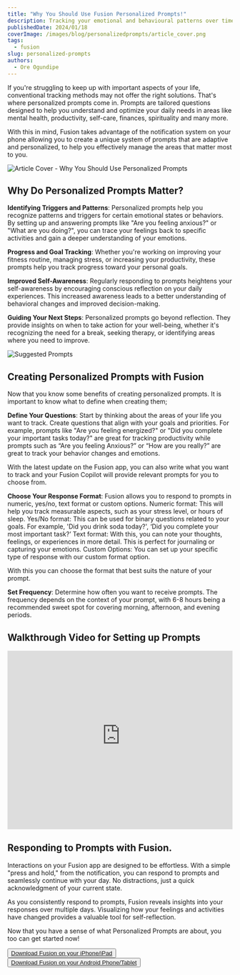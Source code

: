 ```yaml
---
title: "Why You Should Use Fusion Personalized Prompts!"
description: Tracking your emotional and behavioural patterns over time
publishedDate: 2024/01/18
coverImage: /images/blog/personalizedprompts/article_cover.png
tags:
  - fusion
slug: personalized-prompts
authors:
  - Ore Ogundipe
---
```


If you're struggling to keep up with important aspects of your life, conventional tracking methods may not offer the right solutions. That's where personalized prompts come in. Prompts are tailored questions designed to help you understand and optimize your daily needs in areas like mental health, productivity, self-care, finances, spirituality and many more.

With this in mind, Fusion takes advantage of the notification system on your phone allowing you to create a unique system of prompts that are adaptive and personalized, to help you effectively manage the areas that matter most to you.

![Article Cover - Why You Should Use Personalized Prompts](/images/blog/personalizedprompts/article_cover.png)

## Why Do Personalized Prompts Matter?

**Identifying Triggers and Patterns**: Personalized prompts help you recognize patterns and triggers for certain emotional states or behaviors. By setting up and answering prompts like "Are you feeling anxious?" or "What are you doing?", you can trace your feelings back to specific activities and gain a deeper understanding of your emotions.

**Progress and Goal Tracking**: Whether you're working on improving your fitness routine, managing stress, or increasing your productivity, these prompts help you track progress toward your personal goals.

**Improved Self-Awareness**: Regularly responding to prompts heightens your self-awareness by encouraging conscious reflection on your daily experiences. This increased awareness leads to a better understanding of behavioral changes and improved decision-making.

**Guiding Your Next Steps**: Personalized prompts go beyond reflection. They provide insights on when to take action for your well-being, whether it's recognizing the need for a break, seeking therapy, or identifying areas where you need to improve.

![Suggested Prompts](/images/blog/personalizedprompts/prompt_suggestions.png)

## Creating Personalized Prompts with Fusion

Now that you know some benefits of creating personalized prompts. It is important to know what to define when creating them;

**Define Your Questions**: Start by thinking about the areas of your life you want to track. Create questions that align with your goals and priorities. For example, prompts like "Are you feeling energized?" or "Did you complete your important tasks today?" are great for tracking productivity while prompts such as “Are you feeling Anxious?” or “How are you really?” are great to track your behavior changes and emotions.

With the latest update on the Fusion app, you can also write what you want to track and your Fusion Copilot will provide relevant prompts for you to choose from.

**Choose Your Response Format**: Fusion allows you to respond to prompts in numeric, yes/no, text format or custom options.
Numeric format: This will help you track measurable aspects, such as your stress level, or hours of sleep.
Yes/No format: This can be used for binary questions related to your goals. For example, 'Did you drink soda today?', ‘Did you complete your most important task?’
Text format: With this, you can note your thoughts, feelings, or experiences in more detail. This is perfect for journaling or capturing your emotions.
Custom Options: You can set up your specific type of response with our custom format option.

With this you can choose the format that best suits the nature of your prompt.

**Set Frequency**: Determine how often you want to receive prompts. The frequency depends on the context of your prompt, with 6-8 hours being a recommended sweet spot for covering morning, afternoon, and evening periods.

## Walkthrough Video for Setting up Prompts

<iframe width="100%" height="400" src="https://www.youtube-nocookie.com/embed/OzhOQWUiZcM?si=qQ5YwRiwZKKA30zP" title="YouTube video player" frameborder="0" allow="accelerometer; clipboard-write; encrypted-media; gyroscope; picture-in-picture; web-share" allowfullscreen></iframe>

## Responding to Prompts with Fusion.

Interactions on your Fusion app are designed to be effortless. With a simple "press and hold," from the notification, you can respond to prompts and seamlessly continue with your day. No distractions, just a quick acknowledgment of your current state.

As you consistently respond to prompts, Fusion reveals insights into your responses over multiple days. Visualizing how your feelings and activities have changed provides a valuable tool for self-reflection.

Now that you have a sense of what Personalized Prompts are about, you too can get started now!

<button><a href="https://apps.apple.com/ca/app/usefusion/id6445860500?platform=iphone">Download Fusion on your iPhone/iPad</a></button>
<br>
<button><a href="https://play.google.com/store/apps/details?id=com.neurofusion.fusion&pli=1">Download Fusion on your Android Phone/Tablet</a></button>
